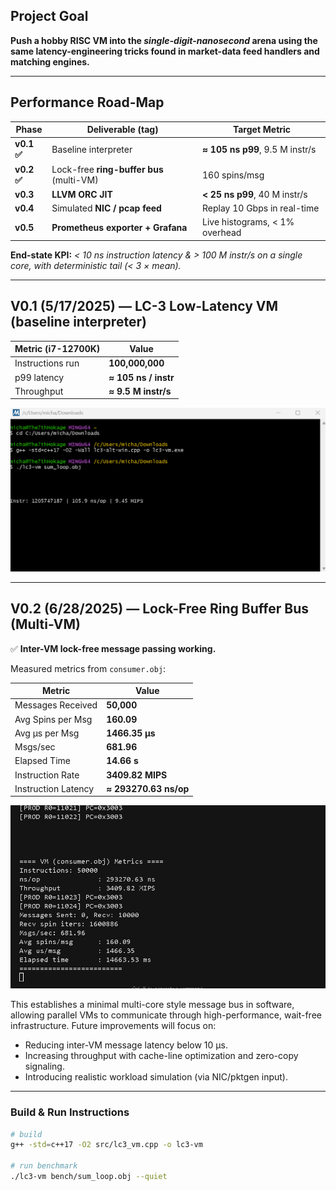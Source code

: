 ## Project Goal

**Push a hobby RISC VM into the *single-digit-nanosecond* arena using the
same latency-engineering tricks found in market-data feed handlers and
matching engines.**

---

## Performance Road-Map

| Phase | Deliverable (tag) | Target Metric |
|-------|------------------|---------------|
| **v0.1 ✅** | Baseline interpreter | **≈ 105 ns p99**, 9.5 M instr/s |
| **v0.2 ✅** | Lock-free **ring-buffer bus** (multi-VM) | 160 spins/msg|
| **v0.3** | **LLVM ORC JIT** | **< 25 ns p99**, 40 M instr/s |
| **v0.4** | Simulated **NIC / pcap feed** | Replay 10 Gbps in real-time |
| **v0.5** | **Prometheus exporter + Grafana** | Live histograms, < 1% overhead |

**End-state KPI:** *< 10 ns instruction latency & > 100 M instr/s on a single core,
with deterministic tail (< 3 × mean).*

---

## V0.1 (5/17/2025) — LC-3 Low-Latency VM (baseline interpreter)

| Metric (i7-12700K) | Value                  |
|--------------------|------------------------|
| Instructions run   | **100,000,000**        |
| p99 latency        | **≈ 105 ns / instr**   |
| Throughput         | **≈ 9.5 M instr/s**    |

![baseline](Screenshot%202025-05-17%20194628.png)

---

## V0.2 (6/28/2025) — Lock-Free Ring Buffer Bus (Multi-VM)

✅ **Inter-VM lock-free message passing working.**

Measured metrics from `consumer.obj`:

| Metric                 | Value                 |
|------------------------|-----------------------|
| Messages Received      | **50,000**            |
| Avg Spins per Msg      | **160.09**            |
| Avg µs per Msg         | **1466.35 µs**        |
| Msgs/sec               | **681.96**            |
| Elapsed Time           | **14.66 s**           |
| Instruction Rate       | **3409.82 MIPS**      |
| Instruction Latency    | **≈ 293270.63 ns/op** |

![ring-buffer](bandicam%202025-06-28%2022-44-59-487.jpg)

This establishes a minimal multi-core style message bus in software, allowing parallel VMs to communicate through high-performance, wait-free infrastructure. Future improvements will focus on:
- Reducing inter-VM message latency below 10 µs.
- Increasing throughput with cache-line optimization and zero-copy signaling.
- Introducing realistic workload simulation (via NIC/pktgen input).

---

### Build & Run Instructions

```bash
# build
g++ -std=c++17 -O2 src/lc3_vm.cpp -o lc3-vm

# run benchmark
./lc3-vm bench/sum_loop.obj --quiet




